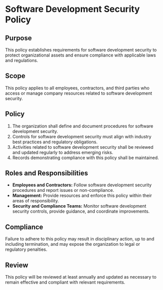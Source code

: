 # Software Development Security Policy

## Purpose
This policy establishes requirements for software development security to protect organizational assets and ensure compliance with applicable laws and regulations.

## Scope
This policy applies to all employees, contractors, and third parties who access or manage company resources related to software development security.

## Policy
1. The organization shall define and document procedures for software development security.
2. Controls for software development security must align with industry best practices and regulatory obligations.
3. Activities related to software development security shall be reviewed and updated regularly to address emerging risks.
4. Records demonstrating compliance with this policy shall be maintained.

## Roles and Responsibilities
- **Employees and Contractors:** Follow software development security procedures and report issues or non-compliance.
- **Management:** Provide resources and enforce this policy within their areas of responsibility.
- **Security and Compliance Teams:** Monitor software development security controls, provide guidance, and coordinate improvements.

## Compliance
Failure to adhere to this policy may result in disciplinary action, up to and including termination, and may expose the organization to legal or regulatory penalties.

## Review
This policy will be reviewed at least annually and updated as necessary to remain effective and compliant with relevant requirements.
